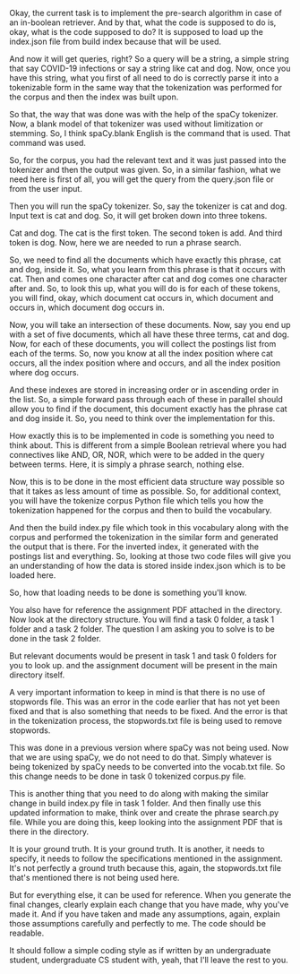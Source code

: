 Okay, the current task is to implement the pre-search algorithm in case of an in-boolean retriever. And by that, what the code is supposed to do is, okay, what is the code supposed to do? It is supposed to load up the index.json file from build index because that will be used.

And now it will get queries, right? So a query will be a string, a simple string that say COVID-19 infections or say a string like cat and dog. Now, once you have this string, what you first of all need to do is correctly parse it into a tokenizable form in the same way that the tokenization was performed for the corpus and then the index was built upon.

So that, the way that was done was with the help of the spaCy tokenizer. Now, a blank model of that tokenizer was used without limitization or stemming. So, I think spaCy.blank English is the command that is used. That command was used.

So, for the corpus, you had the relevant text and it was just passed into the tokenizer and then the output was given. So, in a similar fashion, what we need here is first of all, you will get the query from the query.json file or from the user input.

Then you will run the spaCy tokenizer. So, say the tokenizer is cat and dog. Input text is cat and dog. So, it will get broken down into three tokens.

Cat and dog. The cat is the first token. The second token is add. And third token is dog. Now, here we are needed to run a phrase search.

So, we need to find all the documents which have exactly this phrase, cat and dog, inside it. So, what you learn from this phrase is that it occurs with cat. Then and comes one character after cat and dog comes one character after and. So, to look this up, what you will do is for each of these tokens, you will find, okay, which document cat occurs in, which document and occurs in, which document dog occurs in.

Now, you will take an intersection of these documents. Now, say you end up with a set of five documents, which all have these three terms, cat and dog. Now, for each of these documents, you will collect the postings list from each of the terms. So, now you know at all the index position where cat occurs, all the index position where and occurs, and all the index position where dog occurs.

And these indexes are stored in increasing order or in ascending order in the list. So, a simple forward pass through each of these in parallel should allow you to find if the document, this document exactly has the phrase cat and dog inside it. So, you need to think over the implementation for this.

How exactly this is to be implemented in code is something you need to think about. This is different from a simple Boolean retrieval where you had connectives like AND, OR, NOR, which were to be added in the query between terms. Here, it is simply a phrase search, nothing else.

Now, this is to be done in the most efficient data structure way possible so that it takes as less amount of time as possible. So, for additional context, you will have the tokenize corpus Python file which tells you how the tokenization happened for the corpus and then to build the vocabulary.

And then the build index.py file which took in this vocabulary along with the corpus and performed the tokenization in the similar form and generated the output that is there. For the inverted index, it generated with the postings list and everything. So, looking at those two code files will give you an understanding of how the data is stored inside index.json which is to be loaded here.

So, how that loading needs to be done is something you'll know. 


You also have for reference the assignment PDF attached in the directory. Now look at the directory structure. You will find a task 0 folder, a task 1 folder and a task 2 folder. The question I am asking you to solve is to be done in the task 2 folder.

But relevant documents would be present in task 1 and task 0 folders for you to look up. and the assignment document will be present in the main directory itself. 

A very important information to keep in mind is that there is no use of stopwords file. This was an error in the code earlier that has not yet been fixed and that is also something that needs to be fixed. And the error is that in the tokenization process, the stopwords.txt file is being used to remove stopwords.

This was done in a previous version where spaCy was not being used. Now that we are using spaCy, we do not need to do that. Simply whatever is being tokenized by spaCy needs to be converted into the vocab.txt file. So this change needs to be done in task 0 tokenized corpus.py file.

This is another thing that you need to do along with making the similar change in build index.py file in task 1 folder. And then finally use this updated information to make, think over and create the phrase search.py file. While you are doing this, keep looking into the assignment PDF that is there in the directory.

It is your ground truth. It is your ground truth. It is another, it needs to specify, it needs to follow the specifications mentioned in the assignment. It's not perfectly a ground truth because this, again, the stopwords.txt file that's mentioned there is not being used here.

But for everything else, it can be used for reference. When you generate the final changes, clearly explain each change that you have made, why you've made it. And if you have taken and made any assumptions, again, explain those assumptions carefully and perfectly to me. The code should be readable.

It should follow a simple coding style as if written by an undergraduate student, undergraduate CS student with, yeah, that I'll leave the rest to you. 